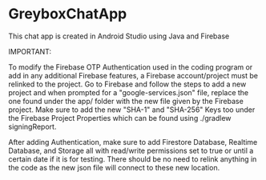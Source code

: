 # GreyboxChatApp 
This chat app is created in Android Studio using Java and Firebase


IMPORTANT:

To modify the Firebase OTP Authentication used in the coding program or add in any additional Firebase features, a Firebase account/project must be relinked to the project.
Go to Firebase and follow the steps to add a new project and when prompted for a "google-services.json" file, replace the one found under the app/ folder with the new file
given by the Firebase project. Make sure to add the new "SHA-1" and "SHA-256" Keys too under the Firebase Project Properties which can be found using ./gradlew signingReport.

After adding Authentication, make sure to add Firestore Database, Realtime Database, and Storage all with read/write permissions set to true or until a certain date if it
is for testing. There should be no need to relink anything in the code as the new json file will connect to these new location.
